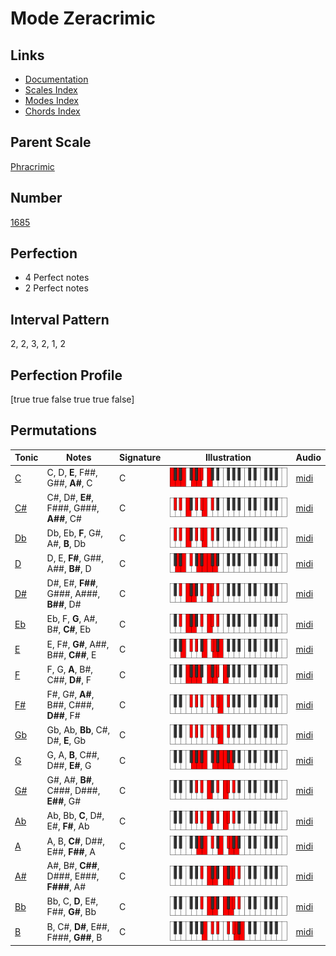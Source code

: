 # Mode Zeracrimic

## Links

- [Documentation](index.md)
- [Scales Index](Scales.md)
- [Modes Index](Modes.md)
- [Chords Index](Chords.md)

## Parent Scale

[Phracrimic](ScalePhracrimic.md)

## Number

[1685](https://ianring.com/musictheory/scales/1685)

## Perfection

- 4 Perfect notes
- 2 Perfect notes

## Interval Pattern

2, 2, 3, 2, 1, 2

## Perfection Profile

[true true false true true false]

## Permutations

| Tonic | Notes | Signature | Illustration | Audio |
|-------|-------|-----------|--------------|-------|
| [C](ModeCNaturalZeracrimic.md) | C, D, **E**, F##, G##, **A#**, C | C | ![CNaturalZeracrimic](ModeCNaturalZeracrimic.png) | [midi](https://github.com/edipermadi/music/blob/main/docs/ModeCNaturalZeracrimic.mid?raw=true) |
| [C#](ModeCSharpZeracrimic.md) | C#, D#, **E#**, F###, G###, **A##**, C# | C | ![CSharpZeracrimic](ModeCSharpZeracrimic.png) | [midi](https://github.com/edipermadi/music/blob/main/docs/ModeCSharpZeracrimic.mid?raw=true) |
| [Db](ModeDFlatZeracrimic.md) | Db, Eb, **F**, G#, A#, **B**, Db | C | ![DFlatZeracrimic](ModeDFlatZeracrimic.png) | [midi](https://github.com/edipermadi/music/blob/main/docs/ModeDFlatZeracrimic.mid?raw=true) |
| [D](ModeDNaturalZeracrimic.md) | D, E, **F#**, G##, A##, **B#**, D | C | ![DNaturalZeracrimic](ModeDNaturalZeracrimic.png) | [midi](https://github.com/edipermadi/music/blob/main/docs/ModeDNaturalZeracrimic.mid?raw=true) |
| [D#](ModeDSharpZeracrimic.md) | D#, E#, **F##**, G###, A###, **B##**, D# | C | ![DSharpZeracrimic](ModeDSharpZeracrimic.png) | [midi](https://github.com/edipermadi/music/blob/main/docs/ModeDSharpZeracrimic.mid?raw=true) |
| [Eb](ModeEFlatZeracrimic.md) | Eb, F, **G**, A#, B#, **C#**, Eb | C | ![EFlatZeracrimic](ModeEFlatZeracrimic.png) | [midi](https://github.com/edipermadi/music/blob/main/docs/ModeEFlatZeracrimic.mid?raw=true) |
| [E](ModeENaturalZeracrimic.md) | E, F#, **G#**, A##, B##, **C##**, E | C | ![ENaturalZeracrimic](ModeENaturalZeracrimic.png) | [midi](https://github.com/edipermadi/music/blob/main/docs/ModeENaturalZeracrimic.mid?raw=true) |
| [F](ModeFNaturalZeracrimic.md) | F, G, **A**, B#, C##, **D#**, F | C | ![FNaturalZeracrimic](ModeFNaturalZeracrimic.png) | [midi](https://github.com/edipermadi/music/blob/main/docs/ModeFNaturalZeracrimic.mid?raw=true) |
| [F#](ModeFSharpZeracrimic.md) | F#, G#, **A#**, B##, C###, **D##**, F# | C | ![FSharpZeracrimic](ModeFSharpZeracrimic.png) | [midi](https://github.com/edipermadi/music/blob/main/docs/ModeFSharpZeracrimic.mid?raw=true) |
| [Gb](ModeGFlatZeracrimic.md) | Gb, Ab, **Bb**, C#, D#, **E**, Gb | C | ![GFlatZeracrimic](ModeGFlatZeracrimic.png) | [midi](https://github.com/edipermadi/music/blob/main/docs/ModeGFlatZeracrimic.mid?raw=true) |
| [G](ModeGNaturalZeracrimic.md) | G, A, **B**, C##, D##, **E#**, G | C | ![GNaturalZeracrimic](ModeGNaturalZeracrimic.png) | [midi](https://github.com/edipermadi/music/blob/main/docs/ModeGNaturalZeracrimic.mid?raw=true) |
| [G#](ModeGSharpZeracrimic.md) | G#, A#, **B#**, C###, D###, **E##**, G# | C | ![GSharpZeracrimic](ModeGSharpZeracrimic.png) | [midi](https://github.com/edipermadi/music/blob/main/docs/ModeGSharpZeracrimic.mid?raw=true) |
| [Ab](ModeAFlatZeracrimic.md) | Ab, Bb, **C**, D#, E#, **F#**, Ab | C | ![AFlatZeracrimic](ModeAFlatZeracrimic.png) | [midi](https://github.com/edipermadi/music/blob/main/docs/ModeAFlatZeracrimic.mid?raw=true) |
| [A](ModeANaturalZeracrimic.md) | A, B, **C#**, D##, E##, **F##**, A | C | ![ANaturalZeracrimic](ModeANaturalZeracrimic.png) | [midi](https://github.com/edipermadi/music/blob/main/docs/ModeANaturalZeracrimic.mid?raw=true) |
| [A#](ModeASharpZeracrimic.md) | A#, B#, **C##**, D###, E###, **F###**, A# | C | ![ASharpZeracrimic](ModeASharpZeracrimic.png) | [midi](https://github.com/edipermadi/music/blob/main/docs/ModeASharpZeracrimic.mid?raw=true) |
| [Bb](ModeBFlatZeracrimic.md) | Bb, C, **D**, E#, F##, **G#**, Bb | C | ![BFlatZeracrimic](ModeBFlatZeracrimic.png) | [midi](https://github.com/edipermadi/music/blob/main/docs/ModeBFlatZeracrimic.mid?raw=true) |
| [B](ModeBNaturalZeracrimic.md) | B, C#, **D#**, E##, F###, **G##**, B | C | ![BNaturalZeracrimic](ModeBNaturalZeracrimic.png) | [midi](https://github.com/edipermadi/music/blob/main/docs/ModeBNaturalZeracrimic.mid?raw=true) |
